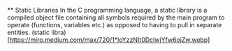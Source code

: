 ** Static Libraries
In the C programming language, a static library is a compiled object file containing all symbols required by the main program to operate (functions, variables etc.) as opposed to having to pull in separate entities.
(static libra)[https://miro.medium.com/max/720/1*loYzzNIt0DclwjYfw6ojZw.webp]
